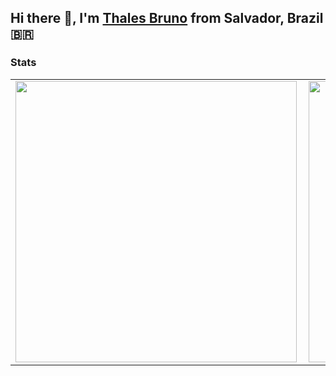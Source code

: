 ## Hi there 👋, I'm [Thales Bruno](https://thalesbruno.github.io) from Salvador, Brazil 🇧🇷 

<h3>Stats</h3>
<center>
  <table>
    <tr>
        <td><img width="450px" align="left" src="https://github-readme-stats.vercel.app/api/top-langs/?username=thalesbruno&exclude_repo=ds-micro-tutorials&hide=html&layout=compact&show_icons=true&theme=radical" /></td>
        <td><img width="450px" align="left" src="https://github-readme-stats.vercel.app/api?username=thalesbruno&show_icons=true&theme=radical" /></td>
    </tr>   
  </table>
</center>  

